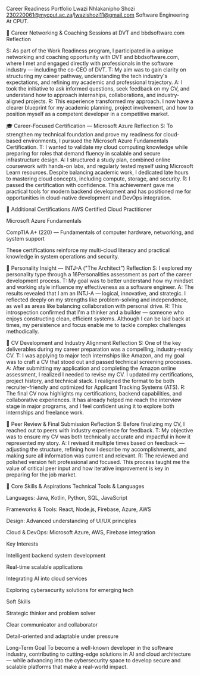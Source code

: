 Career Readiness Portfolio
Lwazi Nhlakanipho Shozi 230220061@mycput.ac.za/lwazishozi11@gmail.com
Software Engineering At CPUT.

🧭 Career Networking & Coaching Sessions at DVT and bbdsoftware.com
Reflection


S: As part of the Work Readiness program, I participated in a unique networking and coaching opportunity with DVT and bbdsoftware.com, where I met and engaged directly with professionals in the software industry — including the co-CEO of DVT.
T: My aim was to gain clarity on structuring my career pathway, understanding the tech industry's expectations, and refining my academic and professional trajectory.
A: I took the initiative to ask informed questions, seek feedback on my CV, and understand how to approach internships, collaborations, and industry-aligned projects.
R: This experience transformed my approach. I now have a clearer blueprint for my academic planning, project involvement, and how to position myself as a competent developer in a competitive market.

🎓 Career-Focused Certification — Microsoft Azure
Reflection
S: To strengthen my technical foundation and prove my readiness for cloud-based environments, I pursued the Microsoft Azure Fundamentals Certification.
T: I wanted to validate my cloud computing knowledge while preparing for roles that demand fluency in scalable and secure infrastructure design.
A: I structured a study plan, combined online coursework with hands-on labs, and regularly tested myself using Microsoft Learn resources. Despite balancing academic work, I dedicated late hours to mastering cloud concepts, including compute, storage, and security.
R: I passed the certification with confidence. This achievement gave me practical tools for modern backend development and has positioned me for opportunities in cloud-native development and DevOps integration.

📜 Additional Certifications
AWS Certified Cloud Practitioner

Microsoft Azure Fundamentals

CompTIA A+ (220) — Fundamentals of computer hardware, networking, and system support

These certifications reinforce my multi-cloud literacy and practical knowledge in system operations and security.

🧠 Personality Insight — INTJ-A ("The Architect")
Reflection
S: I explored my personality type through a 16Personalities assessment as part of the career development process.
T: My goal was to better understand how my mindset and working style influence my effectiveness as a software engineer.
A: The results revealed that I am an INTJ-A — logical, innovative, and strategic. I reflected deeply on my strengths like problem-solving and independence, as well as areas like balancing collaboration with personal drive.
R: This introspection confirmed that I'm a thinker and a builder — someone who enjoys constructing clean, efficient systems. Although I can be laid back at times, my persistence and focus enable me to tackle complex challenges methodically.

📝 CV Development and Industry Alignment
Reflection
S: One of the key deliverables during my career preparation was a compelling, industry-ready CV.
T: I was applying to major tech internships like Amazon, and my goal was to craft a CV that stood out and passed technical screening processes.
A: After submitting my application and completing the Amazon online assessment, I realized I needed to revise my CV. I updated my certifications, project history, and technical stack. I realigned the format to be both recruiter-friendly and optimized for Applicant Tracking Systems (ATS).
R: The final CV now highlights my certifications, backend capabilities, and collaborative experiences. It has already helped me reach the interview stage in major programs, and I feel confident using it to explore both internships and freelance work.

💬 Peer Review & Final Submission
Reflection
S: Before finalizing my CV, I reached out to peers with industry experience for feedback.
T: My objective was to ensure my CV was both technically accurate and impactful in how it represented my story.
A: I revised it multiple times based on feedback — adjusting the structure, refining how I describe my accomplishments, and making sure all information was current and relevant.
R: The reviewed and polished version felt professional and focused. This process taught me the value of critical peer input and how iterative improvement is key in preparing for the job market.

🔧 Core Skills & Aspirations
Technical Tools & Languages

Languages: Java, Kotlin, Python, SQL, JavaScript

Frameworks & Tools: React, Node.js, Firebase, Azure, AWS

Design: Advanced understanding of UI/UX principles

Cloud & DevOps: Microsoft Azure, AWS, Firebase integration

Key Interests

Intelligent backend system development

Real-time scalable applications

Integrating AI into cloud services

Exploring cybersecurity solutions for emerging tech

Soft Skills

Strategic thinker and problem solver

Clear communicator and collaborator

Detail-oriented and adaptable under pressure

Long-Term Goal
To become a well-known developer in the software industry, contributing to cutting-edge solutions in AI and cloud architecture — while advancing into the cybersecurity space to develop secure and scalable platforms that make a real-world impact.
